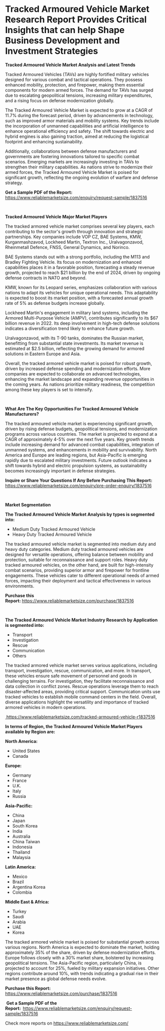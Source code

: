 <p><h1>Tracked Armoured Vehicle Market Research Report Provides Critical Insights that can help Shape Business Development and Investment Strategies</h1></p><p><strong>Tracked Armoured Vehicle Market Analysis and Latest Trends</strong></p>
<p><p>Tracked Armoured Vehicles (TAVs) are highly fortified military vehicles designed for various combat and tactical operations. They possess enhanced mobility, protection, and firepower, making them essential components for modern armed forces. The demand for TAVs has surged due to escalating geopolitical tensions, increasing military expenditures, and a rising focus on defense modernization globally.</p><p>The Tracked Armoured Vehicle Market is expected to grow at a CAGR of 11.7% during the forecast period, driven by advancements in technology, such as improved armor materials and mobility systems. Key trends include the incorporation of unmanned capabilities and artificial intelligence to enhance operational efficiency and safety. The shift towards electric and hybrid engines is also gaining traction, aimed at reducing the logistical footprint and enhancing sustainability.</p><p>Additionally, collaborations between defense manufacturers and governments are fostering innovations tailored to specific combat scenarios. Emerging markets are increasingly investing in TAVs to strengthen their military capabilities. As nations strive to modernize their armed forces, the Tracked Armoured Vehicle Market is poised for significant growth, reflecting the ongoing evolution of warfare and defense strategy.</p></p>
<p><strong>Get a Sample PDF of the Report:&nbsp;</strong> <a href="https://www.reliablemarketsize.com/enquiry/request-sample/1837516?utm_campaign=3431&utm_medium=2&utm_source=Github&utm_content=ia&utm_term=11042025&utm_id=tracked-armoured-vehicle">https://www.reliablemarketsize.com/enquiry/request-sample/1837516</a></p>
<p>&nbsp;</p>
<p><strong>Tracked Armoured Vehicle Major Market Players</strong></p>
<p><p>The tracked armored vehicle market comprises several key players, each contributing to the sector's growth through innovation and strategic partnerships. Key companies include VOP CZ, BAE Systems, KMW, Kurganmashzavod, Lockheed Martin, Textron Inc., Uralvagonzavod, Rheinmetall Defence, FNSS, General Dynamics, and Norinco.</p><p>BAE Systems stands out with a strong portfolio, including the M113 and Bradley Fighting Vehicle. Its focus on modernization and enhanced capabilities places it in a favorable position, forecasting a steady revenue growth, projected to reach $21 billion by the end of 2024, driven by ongoing defense contracts in NATO and beyond.</p><p>KMW, known for its Leopard series, emphasizes collaboration with various nations to adapt its vehicles for unique operational needs. This adaptability is expected to boost its market position, with a forecasted annual growth rate of 5% as defense budgets increase globally.</p><p>Lockheed Martin's engagement in military land systems, including the Armored Multi-Purpose Vehicle (AMPV), contributes significantly to its $67 billion revenue in 2022. Its deep involvement in high-tech defense solutions indicates a diversification trend likely to enhance future growth.</p><p>Uralvagonzavod, with its T-90 tanks, dominates the Russian market, benefitting from substantial state investments. Its market revenue is estimated at $2.5 billion, reflecting the growing demand for armored solutions in Eastern Europe and Asia.</p><p>Overall, the tracked armored vehicle market is poised for robust growth, driven by increased defense spending and modernization efforts. More companies are expected to collaborate on advanced technologies, enhancing the market landscape and expanding revenue opportunities in the coming years. As nations prioritize military readiness, the competition among these key players is set to intensify.</p></p>
<p>&nbsp;</p>
<p><strong>What Are The Key Opportunities For Tracked Armoured Vehicle Manufacturers?</strong></p>
<p><p>The tracked armoured vehicle market is experiencing significant growth, driven by rising defense budgets, geopolitical tensions, and modernization programs across various countries. The market is projected to expand at a CAGR of approximately 4-5% over the next five years. Key growth trends include increasing demand for advanced combat capabilities, integration of unmanned systems, and enhancements in mobility and survivability. North America and Europe are leading regions, but Asia-Pacific is emerging rapidly due to escalated military investments. Future outlook indicates a shift towards hybrid and electric propulsion systems, as sustainability becomes increasingly important in defense strategies.</p></p>
<p><strong>Inquire or Share Your Questions If Any Before Purchasing This Report:</strong> <a href="https://www.reliablemarketsize.com/enquiry/pre-order-enquiry/1837516?utm_campaign=3431&utm_medium=2&utm_source=Github&utm_content=ia&utm_term=11042025&utm_id=tracked-armoured-vehicle">https://www.reliablemarketsize.com/enquiry/pre-order-enquiry/1837516</a></p>
<p>&nbsp;</p>
<p><strong>Market Segmentation</strong></p>
<p><strong>The Tracked Armoured Vehicle Market Analysis by types is segmented into:</strong></p>
<p><ul><li>Medium Duty Tracked Armoured Vehicle</li><li>Heavy Duty Tracked Armoured Vehicle</li></ul></p>
<p><p>The tracked armoured vehicle market is segmented into medium duty and heavy duty categories. Medium duty tracked armoured vehicles are designed for versatile operations, offering balance between mobility and protection, suitable for reconnaissance and support roles. Heavy duty tracked armoured vehicles, on the other hand, are built for high-intensity combat scenarios, providing superior armor and firepower for frontline engagements. These vehicles cater to different operational needs of armed forces, impacting their deployment and tactical effectiveness in various environments.</p></p>
<p><strong>Purchase this Report:&nbsp;</strong><a href="https://www.reliablemarketsize.com/purchase/1837516?utm_campaign=3431&utm_medium=2&utm_source=Github&utm_content=ia&utm_term=11042025&utm_id=tracked-armoured-vehicle">https://www.reliablemarketsize.com/purchase/1837516</a></p>
<p>&nbsp;</p>
<p><strong>The Tracked Armoured Vehicle Market Industry Research by Application is segmented into:</strong></p>
<p><ul><li>Transport</li><li>Investigation</li><li>Rescue</li><li>Communication</li><li>Others</li></ul></p>
<p><p>The tracked armored vehicle market serves various applications, including transport, investigation, rescue, communication, and more. In transport, these vehicles ensure safe movement of personnel and goods in challenging terrains. For investigation, they facilitate reconnaissance and data collection in conflict zones. Rescue operations leverage them to reach disaster-affected areas, providing critical support. Communication units use tracked vehicles to establish mobile command centers in the field. Overall, diverse applications highlight the versatility and importance of tracked armored vehicles in modern operations.</p></p>
<p><a href="https://www.reliablemarketsize.com/tracked-armoured-vehicle-r1837516?utm_campaign=3431&utm_medium=2&utm_source=Github&utm_content=ia&utm_term=11042025&utm_id=tracked-armoured-vehicle">&nbsp;https://www.reliablemarketsize.com/tracked-armoured-vehicle-r1837516</a></p>
<p><strong>In terms of Region, the Tracked Armoured Vehicle Market Players available by Region are:</strong></p>
<p>
    <p> <strong> North America: </strong>
        <ul>
            <li>United States</li>
            <li>Canada</li>
        </ul>
        </p> 
    <p> <strong> Europe: </strong>
        <ul>
            <li>Germany</li>
            <li>France</li>
            <li>U.K.</li>
            <li>Italy</li>
            <li>Russia</li>
        </ul>
        </p> 
    <p> <strong> Asia-Pacific: </strong>
        <ul>
            <li>China</li>
            <li>Japan</li>
            <li>South Korea</li>
            <li>India</li>
            <li>Australia</li>
            <li>China Taiwan</li>
            <li>Indonesia</li>
            <li>Thailand</li>
            <li>Malaysia</li>
        </ul>
        </p> 
    <p> <strong> Latin America: </strong>
        <ul>
            <li>Mexico</li>
            <li>Brazil</li>
            <li>Argentina Korea</li>
            <li>Colombia</li>
        </ul>
        </p> 
    <p> <strong> Middle East & Africa: </strong>
        <ul>
            <li>Turkey</li>
            <li>Saudi</li>
            <li>Arabia</li>
            <li>UAE</li>
            <li>Korea</li>
        </ul>
    </p>
    </p>
<p><p>The tracked armored vehicle market is poised for substantial growth across various regions. North America is expected to dominate the market, holding approximately 35% of the share, driven by defense modernization efforts. Europe follows closely with a 30% market share, bolstered by increasing geopolitical tensions. The Asia-Pacific region, particularly China, is projected to account for 25%, fueled by military expansion initiatives. Other regions contribute around 10%, with trends indicating a gradual rise in their market presence as global defense needs evolve.</p></p>
<p><strong>Purchase this Report: </strong><a href="https://www.reliablemarketsize.com/purchase/1837516?utm_campaign=3431&utm_medium=2&utm_source=Github&utm_content=ia&utm_term=11042025&utm_id=tracked-armoured-vehicle">https://www.reliablemarketsize.com/purchase/1837516</a></p>
<p>&nbsp;<strong>Get a Sample PDF of the Report:&nbsp;&nbsp;</strong><a href="https://www.reliablemarketsize.com/enquiry/request-sample/1837516?utm_campaign=3431&utm_medium=2&utm_source=Github&utm_content=ia&utm_term=11042025&utm_id=tracked-armoured-vehicle">https://www.reliablemarketsize.com/enquiry/request-sample/1837516</a></p>
<p><strong></strong></p>
<p>Check more reports on <a href="https://www.reliablemarketsize.com/?utm_campaign=3431&utm_medium=2&utm_source=Github&utm_content=ia&utm_term=11042025&utm_id=tracked-armoured-vehicle">https://www.reliablemarketsize.com/</a></p>